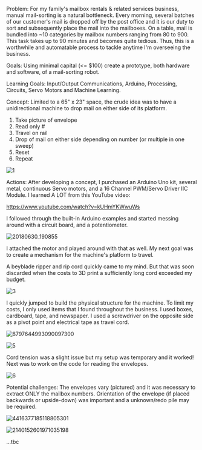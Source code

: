Problem:
For my family's mailbox rentals & related services business, manual mail-sorting is a natural bottleneck. Every morning, several batches of our customer's mail is dropped off by the post office and it is our duty to sort and subsequently place the mail into the mailboxes. On a table, mail is bundled into ~10 categories by mailbox numbers ranging from 80 to 900. This task takes up to 90 minutes and becomes quite tedious. Thus, this is a worthwhile and automatable process to tackle anytime I'm overseeing the business.

Goals:
Using minimal capital (<= $100) create a prototype, both hardware and software, of a mail-sorting robot.

Learning Goals:
Input/Output Communications, Arduino, Processing, Circuits, Servo Motors and Machine Learning.

Concept:
Limited to a 65" x 23" space, the crude idea was to have a unidirectional machine to drop mail on either side of its platform.
1. Take picture of envelope
2. Read only #
3. Travel on rail
4. Drop of mail on either side depending on number (or multiple in one sweep)
5. Reset
6. Repeat

![1](https://user-images.githubusercontent.com/42861174/66092295-6532b380-e540-11e9-82d3-ac05c5bf04f9.jpg)

Actions:
After developing a concept, I purchased an Arduino Uno kit, several metal, continuous Servo motors, and a 16 Channel PWM/Servo Driver IIC Module. I learned A LOT from this YouTube video:

https://www.youtube.com/watch?v=kUHmYKWwuWs

I followed through the built-in Arduino examples and started messing around with a circuit board, and a potentiometer.

![20180630_190855](https://user-images.githubusercontent.com/42861174/66090645-31a05b00-e539-11e9-9e4e-02d72b20647f.jpg)

I attached the motor and played around with that as well. My next goal was to create a mechanism for the machine's platform to travel. 

A beyblade ripper and rip cord quickly came to my mind. But that was soon discarded when the costs to 3D print a sufficiently long cord exceeded my budget. 

![3](https://user-images.githubusercontent.com/42861174/66092299-6663e080-e540-11e9-8b4c-c6d10b074075.jpg)

I quickly jumped to build the physical structure for the machine. To limit my costs, I only used items that I found throughout the business. I used boxes, cardboard, tape, and newspaper. I used a screwdriver on the opposite side as a pivot point and electrical tape as travel cord. 

![8797644993090097300](https://user-images.githubusercontent.com/42861174/66091173-8e9d1080-e53b-11e9-81bc-7048e00f03b8.jpg)

![5](https://user-images.githubusercontent.com/42861174/66091505-e5efb080-e53c-11e9-8c39-281fae5c5bf3.jpg)

Cord tension was a slight issue but my setup was temporary and it worked! Next was to work on the code for reading the envelopes. 

![6](https://user-images.githubusercontent.com/42861174/66091510-e7b97400-e53c-11e9-832e-e3560512192a.jpg)

Potential challenges: The envelopes vary (pictured) and it was necessary to extract ONLY the mailbox numbers. Orientation of the envelope (if placed backwards or upside-down) was important and a unknown/redo pile may be required.

![4416377185118805301](https://user-images.githubusercontent.com/42861174/66090675-48df4880-e539-11e9-993b-9b49bad32c12.jpg)

![2140152601971035198](https://user-images.githubusercontent.com/42861174/66090677-4b41a280-e539-11e9-95c2-57fe9d0bd54a.jpg)

...tbc
